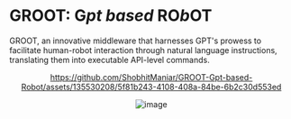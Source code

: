  # GROOT: G***pt based*** RO***b***OT
 
GROOT, an innovative middleware that harnesses GPT's prowess to facilitate human-robot interaction through natural language instructions, translating them into executable API-level commands.

<div align="center">


https://github.com/ShobhitManiar/GROOT-Gpt-based-Robot/assets/135530208/5f81b243-4108-408a-84be-6b2c30d553ed



 ![image](https://github.com/ShobhitManiar/GROOT-Gpt-based-Robot/assets/135530208/cf31af3f-f279-4152-9113-4f3c36ff8760)

 </div>




